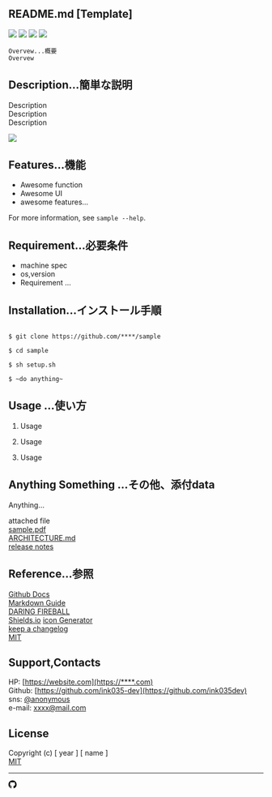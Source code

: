 ## README.md [Template]

<!-- shield.io -->
<img src="https://img.shields.io/badge/Sample-v0.1.0-red.svg?logo=atom&style=popout"> <img src="https://img.shields.io/badge/-Markdown-1e90ff.svg?logo=markdown&style=popout"> <img src="https://img.shields.io/badge/Git-Hub-ffffff.svg?logo=github&style=plastic"> <img src="https://img.shields.io/badge/Shields-IO-32e000.svg?logo=&style=plastic">


    Overvew...概要
    Overvew

## Description...簡単な説明
Description  
Description  
Description  

![ ](https://image-url.gif)  


## Features...機能

- Awesome function
- Awesome UI
- awesome features...

For more information, see `sample --help`.

## Requirement...必要条件

- machine spec
- os,version
- Requirement ...

## Installation...インストール手順

```

$ git clone https://github.com/****/sample
 
$ cd sample

$ sh setup.sh

$ ~do anything~

```

## Usage ...使い方

1. Usage

2. Usage

3. Usage  

## Anything Something ...その他、添付data

Anything...  

attached file  
[sample.pdf](docment.pdf)  
[ARCHITECTURE.md](ARCHITECTURE.md)  
[release notes](CHANGELOG.md)

## Reference…参照

[Github Docs](https://docs.github.com/ja/get-started/writing-on-github/getting-started-with-writing-and-formatting-on-github)  
[Markdown Guide](https://www.markdownguide.org/)  
[DARING FIREBALL](https://daringfireball.net/projects/markdown/)  
[Shields.io](https://shields.io/)
  [icon Generator](https://t8csp.csb.app/)   
[keep a changelog](https://keepachangelog.com/ja/1.1.0)  
[MIT](https://opensource.org/license/mit)  

## Support,Contacts

HP: [https://website.com](https://****.com)  
Github: [https://github.com/ink035-dev](https://github.com/ink035dev)  
sns: [@anonymous](https://****.com/****)  
e-mail: [xxxx@mail.com](xxxx@gmail.com)

## License

Copyright (c) [ year ] [ name ]  
[MIT]( )


---
<svg xmlns="http://www.w3.org/2000/svg" viewBox="0 0 16 16" width="16" height="16"><path d="M8 0c4.42 0 8 3.58 8 8a8.013 8.013 0 0 1-5.45 7.59c-.4.08-.55-.17-.55-.38 0-.27.01-1.13.01-2.2 0-.75-.25-1.23-.54-1.48 1.78-.2 3.65-.88 3.65-3.95 0-.88-.31-1.59-.82-2.15.08-.2.36-1.02-.08-2.12 0 0-.67-.22-2.2.82-.64-.18-1.32-.27-2-.27-.68 0-1.36.09-2 .27-1.53-1.03-2.2-.82-2.2-.82-.44 1.1-.16 1.92-.08 2.12-.51.56-.82 1.28-.82 2.15 0 3.06 1.86 3.75 3.64 3.95-.23.2-.44.55-.51 1.07-.46.21-1.61.55-2.33-.66-.15-.24-.6-.83-1.23-.82-.67.01-.27.38.01.53.34.19.73.9.82 1.13.16.45.68 1.31 2.69.94 0 .67.01 1.3.01 1.49 0 .21-.15.45-.55.38A7.995 7.995 0 0 1 0 8c0-4.42 3.58-8 8-8Z"></path></svg>


<!-- memo -->

